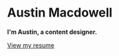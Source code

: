 # Austin Macdowell

**I'm Austin, a content designer.**

[View my resume](/assets/files/AustinMacdowell_Resume_Apr2021.pdf)